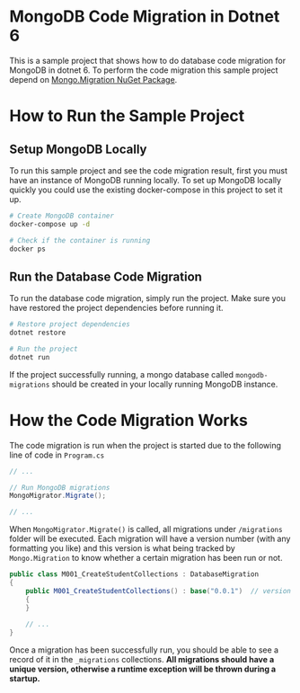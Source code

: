 # MongoDB Code Migration in Dotnet 6

This is a sample project that shows how to do database code migration for MongoDB in dotnet 6. To perform the code migration this sample
project depend on [Mongo.Migration NuGet Package](https://github.com/SRoddis/Mongo.Migration). 

# How to Run the Sample Project

## Setup MongoDB Locally

To run this sample project and see the code migration result, first you must have an instance of MongoDB running locally.
To set up MongoDB locally quickly you could use the existing docker-compose in this project to set it up.

```sh
# Create MongoDB container
docker-compose up -d

# Check if the container is running
docker ps
```

## Run the Database Code Migration

To run the database code migration, simply run the project. Make sure you have restored the project dependencies before running it.

```sh
# Restore project dependencies
dotnet restore

# Run the project
dotnet run
```

If the project successfully running, a mongo database called `mongodb-migrations` should be created in your locally running MongoDB instance.

# How the Code Migration Works

The code migration is run when the project is started due to the following line of code in `Program.cs`

```c#
// ...

// Run MongoDB migrations
MongoMigrator.Migrate();

// ...
```

When `MongoMigrator.Migrate()` is called, all migrations under `/migrations` folder will be executed. Each migration
will have a version number (with any formatting you like) and this version is what being tracked by `Mongo.Migration` to know whether a certain
migration has been run or not.

```c#
public class M001_CreateStudentCollections : DatabaseMigration
{
    public M001_CreateStudentCollections() : base("0.0.1")  // version number
    {
    }
    
    // ...
}
```

Once a migration has been successfully run, you should be able to see a record of it in the `_migrations` collections. 
**All migrations should have a unique version, otherwise a runtime exception will be thrown during a startup.**
